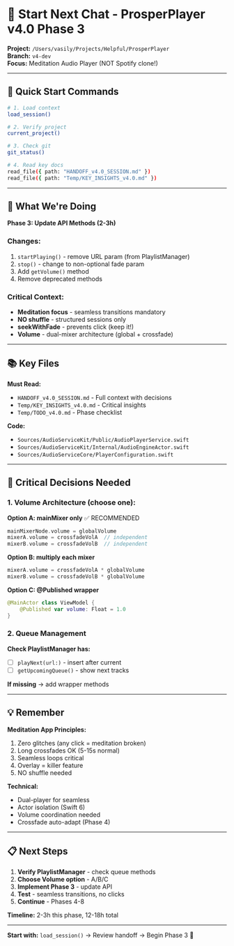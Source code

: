 # 🚀 Start Next Chat - ProsperPlayer v4.0 Phase 3

**Project:** `/Users/vasily/Projects/Helpful/ProsperPlayer`  
**Branch:** `v4-dev`  
**Focus:** Meditation Audio Player (NOT Spotify clone!)

---

## 📍 Quick Start Commands

```bash
# 1. Load context
load_session()

# 2. Verify project
current_project()

# 3. Check git
git_status()

# 4. Read key docs
read_file({ path: "HANDOFF_v4.0_SESSION.md" })
read_file({ path: "Temp/KEY_INSIGHTS_v4.0.md" })
```

---

## 🎯 What We're Doing

**Phase 3: Update API Methods (2-3h)**

### Changes:
1. `startPlaying()` - remove URL param (from PlaylistManager)
2. `stop()` - change to non-optional fade param
3. Add `getVolume()` method
4. Remove deprecated methods

### Critical Context:
- **Meditation focus** - seamless transitions mandatory
- **NO shuffle** - structured sessions only
- **seekWithFade** - prevents click (keep it!)
- **Volume** - dual-mixer architecture (global + crossfade)

---

## 📚 Key Files

**Must Read:**
- `HANDOFF_v4.0_SESSION.md` - Full context with decisions
- `Temp/KEY_INSIGHTS_v4.0.md` - Critical insights
- `Temp/TODO_v4.0.md` - Phase checklist

**Code:**
- `Sources/AudioServiceKit/Public/AudioPlayerService.swift`
- `Sources/AudioServiceKit/Internal/AudioEngineActor.swift`
- `Sources/AudioServiceCore/PlayerConfiguration.swift`

---

## 🚨 Critical Decisions Needed

### 1. Volume Architecture (choose one):

**Option A: mainMixer only** ✅ RECOMMENDED
```swift
mainMixerNode.volume = globalVolume
mixerA.volume = crossfadeVolA  // independent
mixerB.volume = crossfadeVolB  // independent
```

**Option B: multiply each mixer**
```swift
mixerA.volume = crossfadeVolA * globalVolume
mixerB.volume = crossfadeVolB * globalVolume
```

**Option C: @Published wrapper**
```swift
@MainActor class ViewModel {
    @Published var volume: Float = 1.0
}
```

### 2. Queue Management

**Check PlaylistManager has:**
- [ ] `playNext(url:)` - insert after current
- [ ] `getUpcomingQueue()` - show next tracks

**If missing** → add wrapper methods

---

## 💡 Remember

**Meditation App Principles:**
1. Zero glitches (any click = meditation broken)
2. Long crossfades OK (5-15s normal)
3. Seamless loops critical
4. Overlay = killer feature
5. NO shuffle needed

**Technical:**
- Dual-player for seamless
- Actor isolation (Swift 6)
- Volume coordination needed
- Crossfade auto-adapt (Phase 4)

---

## 📋 Next Steps

1. **Verify PlaylistManager** - check queue methods
2. **Choose Volume option** - A/B/C
3. **Implement Phase 3** - update API
4. **Test** - seamless transitions, no clicks
5. **Continue** - Phases 4-8

**Timeline:** 2-3h this phase, 12-18h total

---

**Start with:** `load_session()` → Review handoff → Begin Phase 3 🚀
